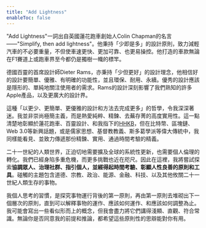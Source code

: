 ```yaml
---
title: "Add Lightness"
enableToc: false
---
```

"Add Lightness"一詞出自英國蓮花跑車創始人Colin Chapman的名言——"Simplify, then add lightness"。他秉持「少即是多」的設計原則，致力減輕汽車的不必要重量，不但使車速更快、更加可靠、也更易操控。他打造的車款無論在F1賽道上或跑車界至今都仍是獨樹一幟的標竿。

德國百靈的首席設計師Dieter Rams，亦秉持「少但更好」的設計理念，他相信好的設計要簡單、優雅、有明確的功能性，並且環保、耐用、永續。優秀的設計應該是隱形的、單純地關注使用者的需求。Rams的設計深刻影響了我們熟知的許多Apple產品，以及更廣大的設計界。

這種「以更少、更簡單、更優雅的設計和方法去完成更多」的哲學，令我深深著迷。我並非崇尚極簡主義，而是熱愛純粹、精鍊、去蕪存菁的高度實用性。這一點清楚地彰顯於蓮花跑車、百靈設計、和我指下的[HHKB](https://hhkb.io/)，但在比特幣、區塊鏈、Web 3.0等新興話題，或是儒家思想、基督教教義、斯多葛學派等偉大傳統中，我同樣能看見、並致力傳遞那份精鍊、實用、通過時間考驗的精義。

二十一世紀的人類世界，正迫切地需要擴及全球的系統性更新，也需要個人倫理的轉化。我們已經身陷多重危機，而更多挑戰也近在咫尺。因此在這裡，我將嘗試探索**協調眾人、治理社群、指引個人，並經得起時間考驗、彰顯人性良善的原則和工具**。碰觸的主題包含道德、宗教、政治、能源、金融、科技、以及其他攸關二十一世紀人類生存的事物。

我個人思考的習慣，是探究事物運行背後的第一原則，再由第一原則去堆砌出下一個層次的原則，直到可以解釋事物的運作、應該如何運作、和應該如何調整為止。我可能會寫出一些看似形而上的概念，但我會盡力將它們講得淺顯、直觀、符合常識。無論你是否同意我的前提和推論，都希望這些原則性的思辯能對你有用。